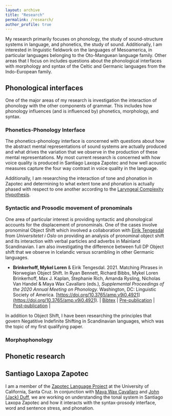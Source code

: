 ```yaml
---
layout: archive
title: "Research"
permalink: /research/
author_profile: true
---
```


<!-- {% if author.googlescholar %}
  You can also find my articles on <u><a href="{{author.googlescholar}}">my Google Scholar profile</a>.</u>
{% endif %}

{% include base_path %}

{% for post in site.publications reversed %}
  {% include archive-single.html %}
{% endfor %} -->

My research primarily focuses on phonology, the study of sound-structure systems in language, and phonetics, the study of sound. Additionally, I am interested in linguistic fieldwork on the languages of Mesoamerica, in particular languages belonging to the Oto-Manguean language family. Other areas that I focus on includes questions about the phonological interfaces with morphology and syntax of the Celtic and Germanic languages from the Indo-European family.

## Phonological interfaces

One of the major areas of my research is investigation the interaction of phonology with the other components of grammar. This includes how phonology influences (and is influenced by) phonetics, morphology, and syntax.

### Phonetics-Phonology Interface

The phonetics-phonology interface is concerned with questions about how the abstract mental representations of sound systems are actually produced and what drives the variation that we observe in the production of these mental representations. My most current research is concerned with how voice quality is produced in Santiago Laxopa Zapotec and how well acoustic measures capture the four way contrast in voice quality in the language. 

Additionally, I am researching the interaction of tone and phonation in Zapotec and determining to what extent tone and phonation is actually phased with respect to one another according to the [Laryngeal Complexity Hypothesis](https://doi.org/10.1017/S0952675797003412). 

### Syntactic and Prosodic movement of pronominals

One area of particular interest is providing syntactic and phonological accounts for the displacement of pronominals. One of the cases involve pronominal Object Shift which involved a collaboration with [Eirik Tengesdal](https://www.hf.uio.no/iln/english/people/aca/scandinavian-languages/temporary/eirikten/) from _Universitetet i Oslo_ on providing an analysis of pronominal object shift and its interaction with verbal particles and adverbs in Mainland Scandinavian. I am also investigating the difference between full DP Object shift that we observe in Icelandic versus scrambling in other Germanic languages.

- **Brinkerhoff, Mykel Loren** & Eirik Tengesdal. 2021. Matching Phrases in Norwegian Object Shift. In Ryan Bennett, Richard Bibbs, Mykel Loren Brinkerhoff, Max J. Kaplan, Stephanie Rich, Amanda Rysling, Nicholas Van Handel & Maya Wax Cavallaro (eds.), _Supplemental Proceedings of the 2020 Annual Meeting on Phonology._ Washington, DC: Linguistic Society of America. [https://doi.org/10.3765/amp.v9i0.4921](https://doi.org/10.3765/amp.v9i0.4921). \| [Bibtex](/bibliographies/brinkerhoffMATCHINGPhrasesNorwegian2021.bib) \| [Pre-publication](../files/BrinkerhoffTengesdalAMP2020_preprint.pdf) \| [Post-publication](/files/brinkerhoffMATCHINGPhrasesNorwegian2021.pdf) \|

In addition to Object Shift, I have been researching the principles that govern Negatitive Indefinite Shifting in Scandinavian languages, which was the topic of my first qualifying paper.

### Morphophonology 


## Phonetic research


## Santiago Laxopa Zapotec

I am a member of the [Zapotec Language Project](http://zapotec.ucsc.edu/) at the University of California, Santa Cruz. In conjunction with [Maya Wax Cavallaro](https://waxcavallaro.sites.ucsc.edu/) and [John (Jack) Duff](https://people.ucsc.edu/~jduff/), we are working on understanding the tonal system in Santiago Laxopa Zapotec and how it interacts with the syntax-prosody interface, word and sentence stress, and phonation.
